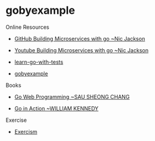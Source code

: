 # gobyexample

Online Resources
- [GitHub Building Microservices with go ~Nic Jackson](https://github.com/nicholasjackson/building-microservices-youtube)

- [Youtube Building Microservices with go ~Nic Jackson](https://www.youtube.com/watch?v=VzBGi_n65iU&list=PLmD8u-IFdreyh6EUfevBcbiuCKzFk0EW_)

- [learn-go-with-tests](https://quii.gitbook.io/learn-go-with-tests/)

- [gobyexample](https://gobyexample.com/) 

Books
- [Go Web Programming ~SAU SHEONG CHANG](https://drive.google.com/open?id=0Bx30jIsc6LPkeDdoTGhUdlFnTUU)

- [Go in Action ~WILLIAM KENNEDY](https://drive.google.com/file/d/1SvLnqoAm30nmkZVDd_bUPOSdwfjShahq/view?usp=sharing)

Exercise
- [Exercism](https://exercism.io/my/tracks/go)